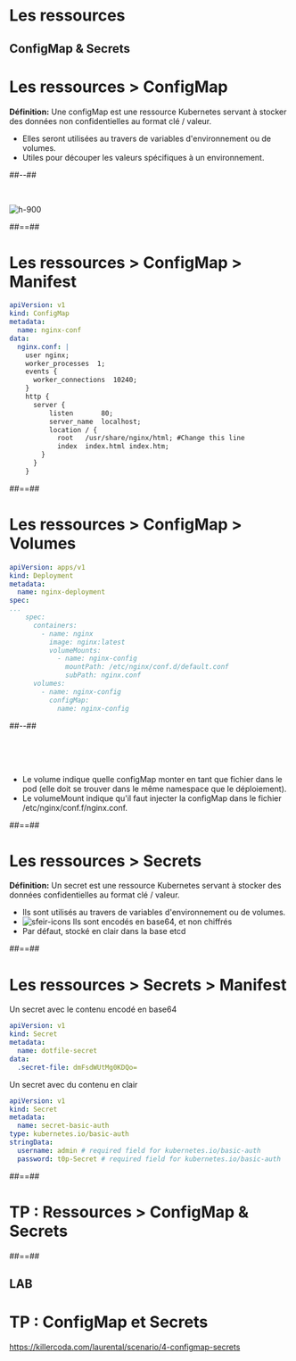 <!-- .slide: class="transition"-->

# Les ressources
## ConfigMap & Secrets

<!-- .slide: class="two-column" -->

# Les ressources > **ConfigMap**

**Définition:** Une configMap est une ressource Kubernetes servant à stocker des données non confidentielles au format clé / valeur. 
* Elles seront utilisées au travers de variables d'environnement ou de volumes. 
* Utiles pour découper les valeurs spécifiques à un environnement.

##--##

<br>

![h-900](./assets/images/configmap.png)

##==##

<!-- .slide: class="with-code-bg-dark" -->

# Les ressources > ConfigMap > **Manifest**
```yaml
apiVersion: v1
kind: ConfigMap
metadata:
  name: nginx-conf
data:
  nginx.conf: |
    user nginx;
    worker_processes  1;
    events {
      worker_connections  10240;
    }
    http {
      server {
          listen       80;
          server_name  localhost;
          location / {
            root   /usr/share/nginx/html; #Change this line
            index  index.html index.htm;
        }
      }
    }
```

##==##

<!-- .slide: class="with-code-bg-dark two-column" -->

# Les ressources > ConfigMap > **Volumes**

```yaml
apiVersion: apps/v1
kind: Deployment
metadata:
  name: nginx-deployment
spec:
...
    spec:
      containers:
        - name: nginx
          image: nginx:latest
          volumeMounts:
            - name: nginx-config
              mountPath: /etc/nginx/conf.d/default.conf
              subPath: nginx.conf
      volumes:
        - name: nginx-config
          configMap:
            name: nginx-config
```
##--##

<br><br><br>

* Le volume indique quelle configMap monter en tant que fichier dans le pod (elle doit se trouver dans le même namespace que le déploiement).
* Le volumeMount indique qu'il faut injecter la configMap dans le fichier /etc/nginx/conf.f/nginx.conf.

##==##

<!-- .slide: -->

# Les ressources > **Secrets**

**Définition:** Un secret est une ressource Kubernetes servant à stocker des données confidentielles au format clé / valeur. 
* Ils sont utilisés au travers de variables d'environnement ou de volumes. 
* ![sfeir-icons](alert-triangle)<!-- .element: style="--icon-size:48px; --icon-color:red;" --> Ils sont encodés en base64, et non chiffrés
* Par défaut, stocké en clair dans la base etcd

##==##

<!-- .slide: class="with-code-bg-dark" -->

# Les ressources > Secrets > **Manifest**
Un secret avec le contenu encodé en base64
```yaml
apiVersion: v1
kind: Secret
metadata:
  name: dotfile-secret
data:
  .secret-file: dmFsdWUtMg0KDQo=
```

Un secret avec du contenu en clair
```yaml
apiVersion: v1
kind: Secret
metadata:
  name: secret-basic-auth
type: kubernetes.io/basic-auth
stringData:
  username: admin # required field for kubernetes.io/basic-auth
  password: t0p-Secret # required field for kubernetes.io/basic-auth
```

##==##

<!-- .slide: class="transition-bg-sfeir-2" -->

# TP : Ressources > **ConfigMap & Secrets**

##==##

<!-- .slide: class="exercice"-->
## LAB
# TP : ConfigMap et Secrets



https://killercoda.com/laurental/scenario/4-configmap-secrets
